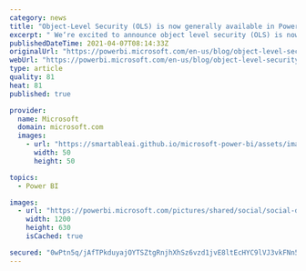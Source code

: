 ```yaml
---
category: news
title: "Object-Level Security (OLS) is now generally available in Power BI Premium and Pro!"
excerpt: " We‘re excited to announce object level security (OLS) is now generally available in Power BI Premium and Pro! "
publishedDateTime: 2021-04-07T08:14:33Z
originalUrl: "https://powerbi.microsoft.com/en-us/blog/object-level-security-ols-is-now-generally-available-in-power-bi-premium-and-pro/"
webUrl: "https://powerbi.microsoft.com/en-us/blog/object-level-security-ols-is-now-generally-available-in-power-bi-premium-and-pro/"
type: article
quality: 81
heat: 81
published: true

provider:
  name: Microsoft
  domain: microsoft.com
  images:
    - url: "https://smartableai.github.io/microsoft-power-bi/assets/images/organizations/microsoft.com-50x50.jpg"
      width: 50
      height: 50

topics:
  - Power BI

images:
  - url: "https://powerbi.microsoft.com/pictures/shared/social/social-default-image.png"
    width: 1200
    height: 630
    isCached: true

secured: "0wPtn5q/jAfTPkduyajOYTSZtgRnjhXhSz6vzd1jvE8ltEcHYC9lVJ3vkFNn5VnhbJSqo1hJAK2MFpoXNNGrXoryvFymb7l914zU+d/wJ70ViLBB1kTumebPYT5LQTYLnzcVf+7e+u53YRv/YepoP9uZvQ92CKwi9n0AYt1kjG3Fi7073tgYRJA4VRBa/4NX0uXZqzMDHr0jmt4LCS5X5YjEg7kEzRYiPcEKKM/CmxeOztCQrf9hyOwpm/tF79MyZzRReeC9XL/wvKLtkz/gRixyoHTrX0iBmmkjXYTD9LgFr1tLLHW3C5dt4i70oYQ8u7HlqAtIBPxh4RSeeY505PZw+RmrMZ5H6bbGoY6jQnc=;qnGq1LzABFtNWEnzmATqgg=="
---
```


